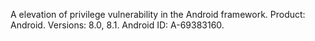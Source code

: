 A elevation of privilege vulnerability in the Android framework. Product: Android. Versions: 8.0, 8.1. Android ID: A-69383160.